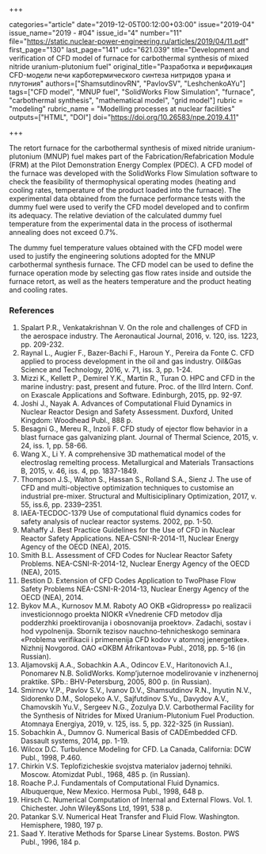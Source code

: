 +++

categories="article"
date="2019-12-05T00:12:00+03:00"
issue="2019-04"
issue_name="2019 - #04"
issue_id="4"
number="11"
file="https://static.nuclear-power-engineering.ru/articles/2019/04/11.pdf"
first_page="130"
last_page="141"
udc="621.039"
title="Development and verification of CFD model of furnace for carbothermal synthesis of mixed nitride uranium-plutonium fuel"
original_title="Разработка и верификация CFD-модели печи карботермического синтеза нитридов урана и плутония"
authors=["ShamsutdinovRN", "PavlovSV", "LeshchenkoAYu"]
tags=["CFD model", "MNUP fuel", "SolidWorks Flow Simulation", "furnace", "carbothermal synthesis", "mathematical model", "grid model"]
rubric = "modeling"
rubric_name = "Modelling processes at nuclear facilities"
outputs=["HTML", "DOI"]
doi="https://doi.org/10.26583/npe.2019.4.11"

+++

The retort furnace for the carbothermal synthesis of mixed nitride uranium-plutonium (MNUP) fuel makes part of the Fabrication/Refabrication Module (FRM) at the Pilot Demonstration Energy Complex (PDEC). A CFD model of the furnace was developed with the SolidWorks Flow Simulation software to check the feasibility of thermophysical operating modes (heating and cooling rates, temperature of the product loaded into the furnace). The experimental data obtained from the furnace performance tests with the dummy fuel were used to verify the CFD model developed and to confirm its adequacy. The relative deviation of the calculated dummy fuel temperature from the experimental data in the process of isothermal annealing does not exceed 0.7%.

The dummy fuel temperature values obtained with the CFD model were used to justify the engineering solutions adopted for the MNUP carbothermal synthesis furnace. The CFD model can be used to define the furnace operation mode by selecting gas flow rates inside and outside the furnace retort, as well as the heaters temperature and the product heating and cooling rates.

### References

1. Spalart P.R., Venkatakrishnan V. On the role and challenges of CFD in the aerospace industry. The Aeronautical Journal, 2016, v. 120, iss. 1223, pp. 209-232.
2. Raynal L., Augier F., Bazer-Bachi F., Haroun Y., Pereira da Fonte C. CFD applied to process development in the oil and gas industry. Oil&Gas Science and Technology, 2016, v. 71, iss. 3, pp. 1-24.
3. Mizzi K., Kellett P., Demirel Y.K., Martin R., Turan O. HPC and CFD in the marine industry: past, present and future. Proc. of the IIIrd Intern. Conf. on Exascale Applications and Software. Edinburgh, 2015, pp. 92-97.
4. Joshi J., Nayak A. Advances of Computational Fluid Dynamics in Nuclear Reactor Design and Safety Assessment. Duxford, United Kingdom: Woodhead Publ., 888 p.
5. Besagni G., Mereu R., Inzoli F. CFD study of ejector flow behavior in a blast furnace gas galvanizing plant. Journal of Thermal Science, 2015, v. 24, iss. 1, pp. 58-66.
6. Wang X., Li Y. A comprehensive 3D mathematical model of the electroslag remelting process. Metallurgical and Materials Transactions B, 2015, v. 46, iss. 4, pp. 1837-1849.
7. Thompson J.S., Walton S., Hassan S., Rolland S.A., Sienz J. The use of CFD and multi-objective optimization techniques to customise an industrial pre-mixer. Structural and Multisiciplinary Optimization, 2017, v. 55, iss.6, pp. 2339–2351.
8. IAEA-TECDOC-1379 Use of computational fluid dynamics codes for safety analysis of nuclear reactor systems. 2002, pp. 1-50.
9. Mahaffy J. Best Practice Guidelines for the Use of CFD in Nuclear Reactor Safety Applications. NEA-CSNI-R-2014-11, Nuclear Energy Agency of the OECD (NEA), 2015.
10. Smith B.L. Assessment of CFD Codes for Nuclear Reactor Safety Problems. NEA-CSNI-R-2014-12, Nuclear Energy Agency of the OECD (NEA), 2015.
11. Bestion D. Extension of CFD Codes Application to TwoPhase Flow Safety Problems NEA-CSNI-R-2014-13, Nuclear Energy Agency of the OECD (NEA), 2014.
12. Bykov M.A., Kurnosov M.M. Raboty AO OKB «Gidropress» po realizacii investicionnogo proekta NIOKR «Vnedrenie CFD metodov dlja podderzhki proektirovanija i obosnovanija proektov». Zadachi, sostav i hod vypolnenija. Sbornik tezisov nauchno-tehnicheskogo seminara «Problema verifikacii i primenenija CFD kodov v atomnoj jenergetike». Nizhnij Novgorod. OAO «OKBM Afrikantova» Publ., 2018, pp. 5-16 (in Russian).
13. Aljamovskij A.A., Sobachkin A.A., Odincov E.V., Haritonovich A.I., Ponomarev N.B. SolidWorks. Komp’juternoe modelirovanie v inzhenernoj praktike. SPb.: BHV-Petersburg, 2005, 800 p. (in Russian).
14. Smirnov V.P., Pavlov S.V., Ivanov D.V., Shamsutdinov R.N., Inyutin N.V., Sidorenko D.M., Solopeko A.V., Sajfutdinov S.Yu., Davydov A.V., Chamovskih Yu.V., Sergeev N.G., Zozulya D.V. Carbothermal Facility for the Synthesis of Nitrides for Mixed Uranium-Plutonium Fuel Production. Atomnaya Energiya, 2019, v. 125, iss. 5, pp. 322-325 (in Russian).
15. Sobachkin A., Dumnov G. Numerical Basis of CADEmbedded CFD. Dassault systems, 2014, pp. 1-19.
16. Wilcox D.C. Turbulence Modeling for CFD. La Canada, California: DCW Publ., 1998, P.460.
17. Chirkin V.S. Teplofizicheskie svojstva materialov jadernoj tehniki. Moscow. Atomizdat Publ., 1968, 485 p. (in Russian).
18. Roache P.J. Fundamentals of Computational Fluid Dynamics. Albuquerque, New Mexico. Hermosa Publ., 1998, 648 p.
19. Hirsch C. Numerical Computation of Internal and External Flows. Vol. 1. Chichester. John Wiley&Sons Ltd, 1991, 538 p.
20. Patankar S.V. Numerical Heat Transfer and Fluid Flow. Washington. Hemisphere, 1980, 197 p.
21. Saad Y. Iterative Methods for Sparse Linear Systems. Boston. PWS Publ., 1996, 184 p.